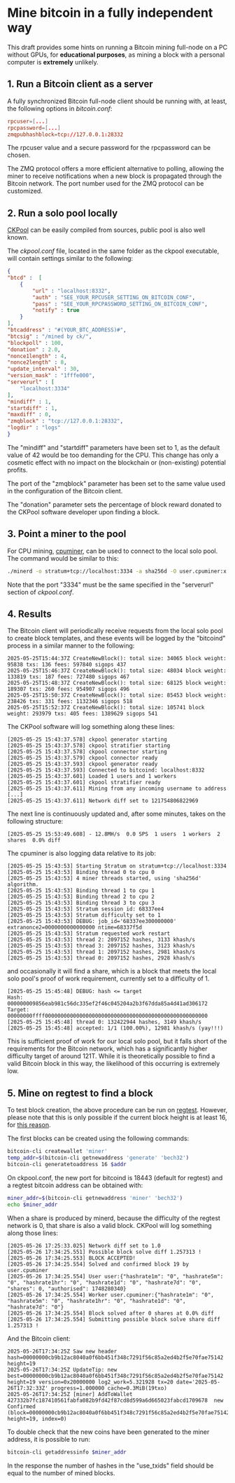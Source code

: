# Mine bitcoin in a fully independent way

This draft provides some hints on running a Bitcoin mining full-node on a PC without GPUs, for **educational purposes**, as mining a block with a personal computer is **extremely** unlikely.

## 1. Run a Bitcoin client as a server

A fully synchronized Bitcoin full-node client should be running with, at least, the following options in *bitcoin.conf*:

```conf
rpcuser=[...]
rpcpassword=[...]
zmqpubhashblock=tcp://127.0.0.1:28332
```

The rpcuser value and a secure password for the rpcpassword can be chosen.

The ZMQ protocol offers a more efficient alternative to polling, allowing the miner to receive notifications when a new block is propagated through the Bitcoin network. The port number used for the ZMQ protocol can be customized.

## 2. Run a solo pool locally
[CKPool](https://bitbucket.org/ckolivas/ckpool) can be easily compiled from sources, public pool is also well known.

The *ckpool.conf* file, located in the same folder as the ckpool executable, will contain settings similar to the following:

```json
{
"btcd" :  [
	{
		"url" : "localhost:8332",
		"auth" : "SEE_YOUR_RPCUSER_SETTING_ON_BITCOIN_CONF",
		"pass" : "SEE_YOUR_RPCPASSWORD_SETTING_ON_BITCOIN_CONF",
		"notify" : true
	}
],
"btcaddress" : "#(YOUR_BTC_ADDRESS)#",
"btcsig" : "/mined by ck/",
"blockpoll" : 100,
"donation" : 2.0,
"nonce1length" : 4,
"nonce2length" : 8,
"update_interval" : 30,
"version_mask" : "1fffe000",
"serverurl" : [
	"localhost:3334"
],
"mindiff" : 1,
"startdiff" : 1,
"maxdiff" : 0,
"zmqblock" : "tcp://127.0.0.1:28332",
"logdir" : "logs"
}
```

The "mindiff" and "startdiff" parameters have been set to 1, as the default value of 42 would be too demanding for the CPU. This change has only a cosmetic effect with no impact on the blockchain or (non-existing) potential profits.

The port of the "zmqblock" parameter has been set to the same value used in the configuration of the Bitcoin client.

The "donation" parameter sets the percentage of block reward donated to the CKPool software developer upon finding a block.

## 3. Point a miner to the pool

For CPU mining, [cpuminer](https://github.com/pooler/cpuminer/releases/tag/v2.5.1), can be used to connect to the local solo pool.
The command would be similar to this:

```bash
./minerd -o stratum+tcp://localhost:3334 -a sha256d -O user.cpuminer:x -D
```

Note that the port "3334" must be the same specified in the "serverurl" section of *ckpool.conf*.

## 4. Results

The Bitcoin client will periodically receive requests from the local solo pool to create block templates, and these events will be logged by the "bitcoind" process in a similar manner to the following:

```text
2025-05-25T15:44:37Z CreateNewBlock(): total size: 34065 block weight: 95838 txs: 136 fees: 597840 sigops 437
2025-05-25T15:46:37Z CreateNewBlock(): total size: 48034 block weight: 133819 txs: 187 fees: 727480 sigops 467
2025-05-25T15:48:37Z CreateNewBlock(): total size: 68125 block weight: 189307 txs: 260 fees: 954907 sigops 496
2025-05-25T15:50:37Z CreateNewBlock(): total size: 85453 block weight: 238426 txs: 331 fees: 1132346 sigops 518
2025-05-25T15:52:37Z CreateNewBlock(): total size: 105741 block weight: 293979 txs: 405 fees: 1389629 sigops 541
```

The CKPool software will log something along these lines:

```text
[2025-05-25 15:43:37.578] ckpool generator starting
[2025-05-25 15:43:37.578] ckpool stratifier starting
[2025-05-25 15:43:37.578] ckpool connector starting
[2025-05-25 15:43:37.579] ckpool connector ready
[2025-05-25 15:43:37.593] ckpool generator ready
[2025-05-25 15:43:37.593] Connected to bitcoind: localhost:8332
[2025-05-25 15:43:37.601] Loaded 1 users and 1 workers
[2025-05-25 15:43:37.601] ckpool stratifier ready
[2025-05-25 15:43:37.611] Mining from any incoming username to address [...]
[2025-05-25 15:43:37.611] Network diff set to 121754806822969
```

The next line is continuously updated and, after some minutes, takes on the following structure:

```text
[2025-05-25 15:53:49.608] - 12.8MH/s  0.0 SPS  1 users  1 workers  2 shares  0.0% diff
```

The cpuminer is also logging data relative to its job:

```text
[2025-05-25 15:43:53] Starting Stratum on stratum+tcp://localhost:3334
[2025-05-25 15:43:53] Binding thread 0 to cpu 0
[2025-05-25 15:43:53] 4 miner threads started, using 'sha256d' algorithm.
[2025-05-25 15:43:53] Binding thread 1 to cpu 1
[2025-05-25 15:43:53] Binding thread 2 to cpu 2
[2025-05-25 15:43:53] Binding thread 3 to cpu 3
[2025-05-25 15:43:53] Stratum session id: 68337ee4
[2025-05-25 15:43:53] Stratum difficulty set to 1
[2025-05-25 15:43:53] DEBUG: job_id='68337ee300000000' extranonce2=0000000000000000 ntime=68337f5d
[2025-05-25 15:43:53] Stratum requested work restart
[2025-05-25 15:43:53] thread 2: 2097152 hashes, 3133 khash/s
[2025-05-25 15:43:53] thread 3: 2097152 hashes, 3123 khash/s
[2025-05-25 15:43:53] thread 1: 2097152 hashes, 2981 khash/s
[2025-05-25 15:43:53] thread 0: 2097152 hashes, 2928 khash/s
```

and occasionally it will find a share, which is a block that meets the local solo pool's proof of work requirement, currently set to a difficulty of 1.

```text
[2025-05-25 15:45:48] DEBUG: hash <= target
Hash:   000000009856eab981c56dc335ef2f46c045204a2b3f67dda85a4d41ad306172
Target: 00000000ffff0000000000000000000000000000000000000000000000000000
[2025-05-25 15:45:48] thread 0: 132422944 hashes, 3149 khash/s
[2025-05-25 15:45:48] accepted: 1/1 (100.00%), 12981 khash/s (yay!!!)
```

This is sufficient proof of work for our local solo pool, but it falls short of the requirements for the Bitcoin network, which has a significantly higher difficulty target of around 121T. While it is theoretically possible to find a valid Bitcoin block in this way, the likelihood of this occurring is extremely low.

## 5. Mine on regtest to find a block

To test block creation, the above procedure can be run on [regtest](https://river.com/learn/terms/r/regtest/). However, please note that this is only possible if the current block height is at least 16, for [this reason](https://bitcoin.stackexchange.com/a/126220).

The first blocks can be created using the following commands:

```bash
bitcoin-cli createwallet 'miner'
temp_addr=$(bitcoin-cli getnewaddress 'generate' 'bech32')
bitcoin-cli generatetoaddress 16 $addr
```

On ckpool.conf, the new port for bitcoind is 18443 (default for regtest) and a regtest bitcoin address can be obtained with:

```bash
miner_addr=$(bitcoin-cli getnewaddress 'miner' 'bech32')
echo $miner_addr
```

When a share is produced by minerd, because the difficulty of the regtest network is 0, that share is also a valid block. CKPool will log something along those lines:

```log
[2025-05-26 17:25:33.025] Network diff set to 1.0
[2025-05-26 17:34:25.551] Possible block solve diff 1.257313 !
[2025-05-26 17:34:25.553] BLOCK ACCEPTED!
[2025-05-26 17:34:25.554] Solved and confirmed block 19 by user.cpuminer
[2025-05-26 17:34:25.554] User user:{"hashrate1m": "0", "hashrate5m": "0", "hashrate1hr": "0", "hashrate1d": "0", "hashrate7d": "0", "shares": 0, "authorised": 1748280340}
[2025-05-26 17:34:25.554] Worker user.cpuminer:{"hashrate1m": "0", "hashrate5m": "0", "hashrate1hr": "0", "hashrate1d": "0", "hashrate7d": "0"}
[2025-05-26 17:34:25.554] Block solved after 0 shares at 0.0% diff
[2025-05-26 17:34:25.554] Submitting possible block solve share diff 1.257313 !
```

And the Bitcoin client:

```log
2025-05-26T17:34:25Z Saw new header hash=00000000cb9b12ac8040a0f6bb451f348c7291f56c85a2ed4b2f5e70fae75142 height=19
2025-05-26T17:34:25Z UpdateTip: new best=00000000cb9b12ac8040a0f6bb451f348c7291f56c85a2ed4b2f5e70fae75142 height=19 version=0x20000000 log2_work=5.321928 tx=20 date='2025-05-26T17:32:33Z' progress=1.000000 cache=0.3MiB(19txo)
2025-05-26T17:34:25Z [miner] AddToWallet 427332b7fc187410561fabfa082b9fd42f87cd8d599a6d665023fabcd1709678  new Confirmed (block=00000000cb9b12ac8040a0f6bb451f348c7291f56c85a2ed4b2f5e70fae75142, height=19, index=0)
```

To double check that the new coins have been generated to the miner address, it is possible to run:

```bash
bitcoin-cli getaddressinfo $miner_addr
```

In the response the number of hashes in the "use_txids" field should be equal to the number of mined blocks.
